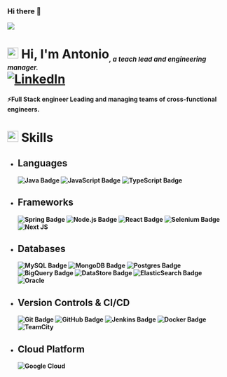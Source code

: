 ### Hi there 👋
[![](https://visitcount.itsvg.in/api?id=toninofox&label=Profile%20Views&color=3&icon=1&pretty=true)](https://visitcount.itsvg.in)

# <img src="https://media.giphy.com/media/TEnXkcsHrP4YedChhA/giphy.gif" width ="25"> <b>Hi, I'm Antonio<sub style="font-size: 15px; font-style: italic">, a teach lead and engineering manager.</sub><br> [![LinkedIn](https://img.shields.io/badge/Antonio%20La%20Gamma-%230077B5.svg?logo=linkedin&logoColor=white)](https://linkedin.com/in/antonio-la-gamma) 

⚡Full Stack engineer Leading and managing teams of cross-functional engineers.<br>

# <img src="https://media2.giphy.com/media/QssGEmpkyEOhBCb7e1/giphy.gif?cid=ecf05e47a0n3gi1bfqntqmob8g9aid1oyj2wr3ds3mg700bl&rid=giphy.gif" width ="25"> <b>Skills</b>

- ## Languages
    ![Java Badge](https://custom-icon-badges.demolab.com/badge/Java-ED8B00.svg?logo=java-colorful)
    ![JavaScript Badge](https://img.shields.io/badge/Javascript*-%23323330.svg?&logo=javascript&logoColor=%23F7DF1E&style=flat)
    ![TypeScript Badge](https://img.shields.io/badge/TypeScript*-3178C6?logo=typescript&logoColor=fff&style=flat)

- ## Frameworks
    ![Spring Badge](https://img.shields.io/badge/Spring-%236DB33F.svg?&logo=spring&logoColor=white&style=flat)
    ![Node.js Badge](https://img.shields.io/badge/Node.js*-393?logo=nodedotjs&logoColor=fff&style=flat) 
    ![React Badge](https://img.shields.io/badge/React*-%2320232a.svg?&logo=react&logoColor=%2361DAFB&style=flat) 
    ![Selenium Badge](https://img.shields.io/badge/Selenium-43B02A?logo=selenium&logoColor=fff&style=flat)
    ![Next JS](https://img.shields.io/badge/Next-black?style=for-the-badge&logo=next.js&logoColor=white)

- ## Databases     
    ![MySQL Badge](https://img.shields.io/badge/MySQL-%2300f.svg?&logo=mysql&logoColor=white&style=flat)
    ![MongoDB Badge](https://img.shields.io/badge/MongoDB-%234ea94b.svg?&logo=mongodb&logoColor=white&style=flat) 
    ![Postgres Badge](https://img.shields.io/badge/Postgres-%23316192.svg?&logo=postgresql&logoColor=white&style=flat) 
    ![BigQuery Badge](https://img.shields.io/badge/BigQuery-%234285F4.svg?&logo=GoogleCloud&logoColor=white&style=flat)
    ![DataStore Badge](https://img.shields.io/badge/DataStore-%234285F4.svg?&logo=GoogleCloud&logoColor=white&style=flat)
    ![ElasticSearch Badge](https://img.shields.io/badge/ElasticSearch*-%23039BE5.svg?&logo=elasticsearch&style=flat)
    ![Oracle](https://img.shields.io/badge/Oracle-F80000?style=for-the-badge&logo=oracle&logoColor=white)

- ## Version Controls & CI/CD
    ![Git Badge](https://img.shields.io/badge/Git-F05032?logo=git&logoColor=fff&style=flat)
    ![GitHub Badge](https://img.shields.io/badge/GitHub-181717?logo=github&logoColor=fff&style=flat)
    ![Jenkins Badge](https://img.shields.io/badge/Jenkins-%232C5263.svg?&logo=jenkins&logoColor=white&style=flat) 
    ![Docker Badge](https://img.shields.io/badge/Docker*-2496ED?logo=docker&logoColor=fff&style=flat)
    ![TeamCity](https://img.shields.io/badge/teamcity-000000.svg?style=for-the-badge&logo=teamcity&logoColor=white)

- ## Cloud Platform
    ![Google Cloud](https://img.shields.io/badge/GoogleCloud-%234285F4.svg?style=for-the-badge&logo=google-cloud&logoColor=white)
